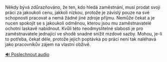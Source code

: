 
Někdy bývá zdůrazňováno, že ten, kdo hledá zaměstnání, musí prodat svoji práci za jakoukoli cenu, jakkoli nízkou, protože je závislý pouze na své schopnosti pracovat a nemá žádné jiné zdroje příjmu. Nemůže čekat a je nucen spokojit se s jakoukoli odměnou, kterou jsou mu zaměstnavatelé ochotni laskavě nabídnout. Kvůli této neodmyslitelné slabosti je pro zaměstnavatele jednající ve shodě snadné snížit mzdové sazby. Mohou, je-li to potřeba, čekat déle, protože jejich poptávka po práci není tak naléhavá jako pracovníkův zájem na vlastní obživě.

[🔊 Poslechnout audio](/data/7-paragraphs/audio/chapter_107/para_010-Nkdy-bv-zdrazovno-e-ten-kdo-hled-zamstn.mp3)
